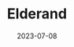 ---
title: Elderand
tags:
  - platform_switch
  - genre_rpg
  - genre_action-adventure
physical: false
digital: true
guide: false
pending: false
date: 2023-07-08
---